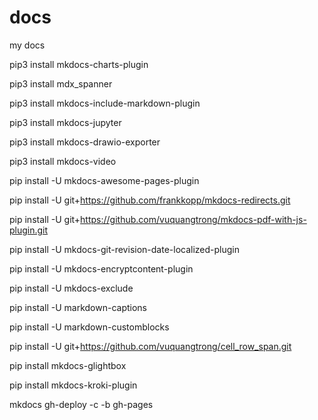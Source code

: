 # docs
my docs


pip3 install mkdocs-charts-plugin

pip3 install mdx_spanner

pip3 install mkdocs-include-markdown-plugin

pip3 install mkdocs-jupyter

pip3 install mkdocs-drawio-exporter

pip3 install mkdocs-video

pip install -U mkdocs-awesome-pages-plugin

pip install -U git+https://github.com/frankkopp/mkdocs-redirects.git

pip install -U git+https://github.com/vuquangtrong/mkdocs-pdf-with-js-plugin.git

pip install -U mkdocs-git-revision-date-localized-plugin

pip install -U mkdocs-encryptcontent-plugin

pip install -U mkdocs-exclude

pip install -U markdown-captions

pip install -U markdown-customblocks

pip install -U git+https://github.com/vuquangtrong/cell_row_span.git

pip install mkdocs-glightbox

pip install mkdocs-kroki-plugin



mkdocs gh-deploy -c -b gh-pages